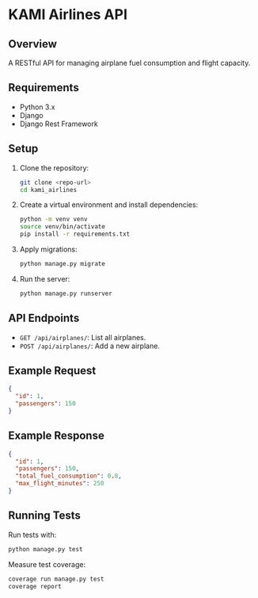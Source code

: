 # KAMI Airlines API

## Overview

A RESTful API for managing airplane fuel consumption and flight capacity.

## Requirements

- Python 3.x
- Django
- Django Rest Framework

## Setup

1. Clone the repository:

   ```bash
   git clone <repo-url>
   cd kami_airlines
   ```

2. Create a virtual environment and install dependencies:

   ```bash
   python -m venv venv
   source venv/bin/activate
   pip install -r requirements.txt
   ```

3. Apply migrations:

   ```bash
   python manage.py migrate
   ```

4. Run the server:
   ```bash
   python manage.py runserver
   ```

## API Endpoints

- `GET /api/airplanes/`: List all airplanes.
- `POST /api/airplanes/`: Add a new airplane.

## Example Request

```json
{
  "id": 1,
  "passengers": 150
}
```

## Example Response

```json
{
  "id": 1,
  "passengers": 150,
  "total_fuel_consumption": 0.8,
  "max_flight_minutes": 250
}
```

## Running Tests

Run tests with:

```bash
python manage.py test
```

Measure test coverage:

```bash
coverage run manage.py test
coverage report
```
